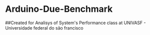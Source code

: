 # Arduino-Due-Benchmark
##Created for Analisys of System's Performance class at UNIVASF - Universidade federal do são francisco
